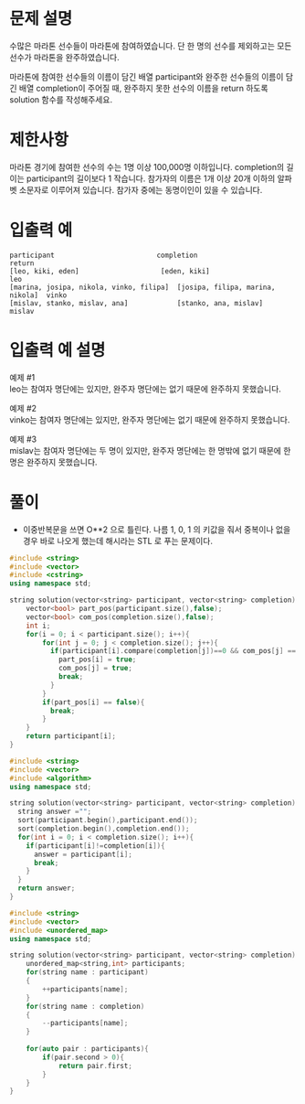 # 문제 설명
수많은 마라톤 선수들이 마라톤에 참여하였습니다. 단 한 명의 선수를 제외하고는 모든 선수가 마라톤을 완주하였습니다.

마라톤에 참여한 선수들의 이름이 담긴 배열 participant와 완주한 선수들의 이름이 담긴 배열 completion이 주어질 때, 완주하지 못한 선수의 이름을 return 하도록 solution 함수를 작성해주세요.

# 제한사항
마라톤 경기에 참여한 선수의 수는 1명 이상 100,000명 이하입니다.
completion의 길이는 participant의 길이보다 1 작습니다.
참가자의 이름은 1개 이상 20개 이하의 알파벳 소문자로 이루어져 있습니다.
참가자 중에는 동명이인이 있을 수 있습니다.  

# 입출력 예
```
participant	                        completion                     	  return  
[leo, kiki, eden]	                 [eden, kiki]	                   leo  
[marina, josipa, nikola, vinko, filipa]	 [josipa, filipa, marina, nikola]  vinko  
[mislav, stanko, mislav, ana]	         [stanko, ana, mislav]	           mislav  
```
# 입출력 예 설명  
예제 #1  
leo는 참여자 명단에는 있지만, 완주자 명단에는 없기 때문에 완주하지 못했습니다.  
  
예제 #2  
vinko는 참여자 명단에는 있지만, 완주자 명단에는 없기 때문에 완주하지 못했습니다.  
  
예제 #3  
mislav는 참여자 명단에는 두 명이 있지만, 완주자 명단에는 한 명밖에 없기 때문에 한명은 완주하지 못했습니다.  

# 풀이 
- 이중반복문을 쓰면 O**2 으로 틀린다. 나름 1, 0, 1 의 키값을 줘서 중복이나 없을 경우 바로 나오게 했는데 해시라는 STL 로 푸는 문제이다.
```c++
#include <string>
#include <vector>
#include <cstring>
using namespace std;

string solution(vector<string> participant, vector<string> completion) {
    vector<bool> part_pos(participant.size(),false);
    vector<bool> com_pos(completion.size(),false);
    int i;
    for(i = 0; i < participant.size(); i++){
        for(int j = 0; j < completion.size(); j++){
          if(participant[i].compare(completion[j])==0 && com_pos[j] == false){
            part_pos[i] = true;
            com_pos[j] = true;
            break;
          }
        }
        if(part_pos[i] == false){
          break;
        }
    }
    return participant[i];
}
```


```c++
#include <string>
#include <vector>
#include <algorithm>
using namespace std;

string solution(vector<string> participant, vector<string> completion) {
  string answer ="";
  sort(participant.begin(),participant.end());
  sort(completion.begin(),completion.end());
  for(int i = 0; i < completion.size(); i++){
    if(participant[i]!=completion[i]){
      answer = participant[i];
      break;
    }
  }
  return answer; 
}

```
```c++
#include <string>
#include <vector>
#include <unordered_map>
using namespace std;

string solution(vector<string> participant, vector<string> completion) {
    unordered_map<string,int> participants;
    for(string name : participant)
    {
        ++participants[name];
    }
    for(string name : completion)
    {
        --participants[name];
    }
    
    for(auto pair : participants){
        if(pair.second > 0){
            return pair.first;
        }
    }
}
```
